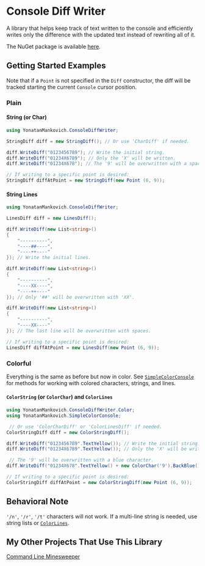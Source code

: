 # Console Diff Writer

A library that helps keep track of text written to the console and efficiently writes only the difference with the updated text instead of rewriting all of it.

The NuGet package is available [here](https://www.nuget.org/packages/YonatanMankovich.ConsoleDiffWriter/).

## Getting Started Examples

Note that if a `Point` is not specified in the `Diff` constructor, the diff will be tracked starting the current `Console` cursor position.

### Plain

#### String (or Char)

```cs
using YonatanMankovich.ConsoleDiffWriter;

StringDiff diff = new StringDiff(); // Or use 'CharDiff' if needed.

diff.WriteDiff("0123456789"); // Write the initial string.
diff.WriteDiff("01234X6789"); // Only the 'X' will be written.
diff.WriteDiff("01234X678"); // The '9' will be overwritten with a space char.

// If writing to a specific point is desired:
StringDiff diffAtPoint = new StringDiff(new Point (6, 9));
```

#### String Lines

```cs
using YonatanMankovich.ConsoleDiffWriter;

LinesDiff diff = new LinesDiff();

diff.WriteDiff(new List<string>()
{
    "----------",
    "----##----",
    "----++----"
}); // Write the initial lines.

diff.WriteDiff(new List<string>()
{
    "----------",
    "----XX----",
    "----++----"
}); // Only '##' will be overwritten with 'XX'.

diff.WriteDiff(new List<string>()
{
    "----------",
    "----XX----"
}); // The last line will be overwritten with spaces.

// If writing to a specific point is desired:
LinesDiff diffAtPoint = new LinesDiff(new Point (6, 9));
```

### Colorful

Everything is the same as before but now in color. See [`SimpleColorConsole`](https://github.com/yonimn2000/simple-color-console) for methods for working with colored characters, strings, and lines.

#### `ColorString` (or `ColorChar`) and `ColorLines`

```cs
using YonatanMankovich.ConsoleDiffWriter.Color;
using YonatanMankovich.SimpleColorConsole;

 // Or use 'ColorCharDiff' or 'ColorLinesDiff' if needed.
ColorStringDiff diff = new ColorStringDiff();

diff.WriteDiff("0123456789".TextYellow()); // Write the initial string.
diff.WriteDiff("01234X6789".TextYellow()); // Only the 'X' will be written.

 // The '9' will be overwritten with a blue character.
diff.WriteDiff("01234X678".TextYellow() + new ColorChar('9').BackBlue());

// If writing to a specific point is desired:
ColorStringDiff diffAtPoint = new ColorStringDiff(new Point (6, 9));
```

## Behavioral Note

`'/n'`, `'/r'`, `'/t'` characters will not work. If a multi-line string is needed, use string lists or [`ColorLines`](https://github.com/yonimn2000/simple-color-console/#colorlines-for-multi-line-colorstrings).

## My Other Projects That Use This Library

[Command Line Minesweeper](https://github.com/yonimn2000/command-line-minesweeper)
